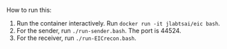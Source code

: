 How to run this:

1. Run the container interactively. Run `docker run -it jlabtsai/eic bash`.
2. For the sender, run `./run-sender.bash`. The port is 44524.
3. For the receiver, run `./run-EICrecon.bash`.
